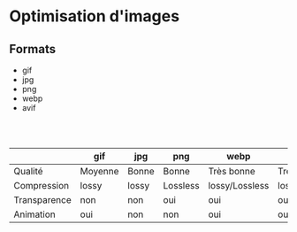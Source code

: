 # Optimisation d'images

## Formats

- gif
- jpg
- png
- webp
- avif

<br>
<br>

|              | gif     | jpg   | png      | webp           | avif           |
| ------------ | ------- | ----- | -------- | -------------- | -------------- |
| Qualité      | Moyenne | Bonne | Bonne    | Très bonne     | Très bonne     |
| Compression  | lossy   | lossy | Lossless | lossy/Lossless | lossy/Lossless |
| Transparence | non     | non   | oui      | oui            | oui            |
| Animation    | oui     | non   | non      | oui            | oui            |

<!-- .element: class="fragment" data-fragment-index="1"-->
